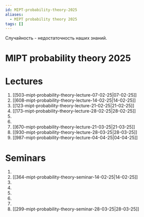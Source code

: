 ```yaml
---
id: MIPT-probability-theory-2025
aliases:
  - MIPT probability theory 2025
tags: []
---
```


Случайность - недостаточность наших знаний.

# MIPT probability theory 2025

# Lectures

1. [[503-mipt-probability-theory-lecture-07-02-25|07-02-25]]
2. [[608-mipt-probability-theory-lecture-14-02-25|14-02-25]]
3. [[123-mipt-probability-theory-lecture-21-02-25|21-02-25]]
4. [[173-mipt-probability-theory-lecture-28-02-25|28-02-25]]
5.
6.
7. [[670-mipt-probability-theory-lecture-21-03-25|21-03-25]]
8. [[930-mipt-probability-theory-lecture-28-03-25|28-03-25]]
9. [[987-mipt-probability-theory-lecture-04-04-25|04-04-25]]

# Seminars

1. 
2. [[364-mipt-probability-theory-seminar-14-02-25|14-02-25]]
3.
4.
5.
6.
7.
8. [[299-mipt-probability-theory-seminar-28-03-25|28-03-25]]
